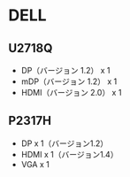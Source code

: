 # DELL
## U2718Q
- DP（バージョン 1.2） x 1  
- mDP（バージョン 1.2） x 1  
- HDMI（バージョン 2.0） x 1

## P2317H
- DP x 1（バージョン1.2）  
- HDMI x 1（バージョン1.4）  
- VGA x 1
